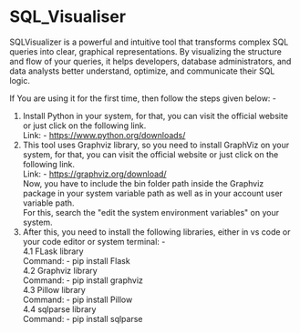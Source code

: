 # SQL_Visualiser
SQLVisualizer is a powerful and intuitive tool that transforms complex SQL queries into clear, graphical representations. By visualizing the structure and flow of your queries, it helps developers, database administrators, and data analysts better understand, optimize, and communicate their SQL logic.


If You are using it for the first time, then follow the steps given below: - 
1. Install Python in your system, for that, you can visit the official website or just click on the following link.  
Link: - https://www.python.org/downloads/
2. This tool uses Graphviz library, so you need to install GraphViz on your system, for that, you can visit the official website or just click on the following link.  
Link: - https://graphviz.org/download/  
Now, you have to include the bin folder path inside the Graphviz package in your system variable path as well as in your account user variable path.  
For this, search the "edit the system environment variables" on your system.
4. After this, you need to install the following libraries, either in vs code or your code editor or system terminal: -  
  4.1 FLask library  
      Command: - pip install Flask  
  4.2 Graphviz library  
      Command: - pip install graphviz  
  4.3 Pillow library  
      Command: - pip install Pillow  
  4.4 sqlparse library  
      Command: - pip install sqlparse  
